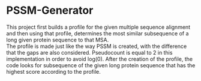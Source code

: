 # PSSM-Generator
This project first builds a profile for the given multiple sequence alignment and then using that profile, determines the most similar subsequence of a long given protein sequence to that MSA.
<br>
The profile is made just like the way PSSM is created, with the difference that the gaps are also considered. Pseudocount is equal to 2 in this implementation in order to avoid log(0). After the creation of the profile, the code looks for subsequence of the given long protein sequence that has the highest score according to the profile.
<br>
